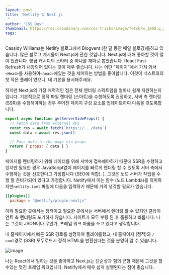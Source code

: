```yaml
---
layout: post
title: "Netlify 및 Next.js
 "
author: 'CSS Dev'
thumbnail: https://res.cloudinary.com/css-tricks/image/fetch/w_1200,q_auto,f_auto/https://css-tricks.com/wp-content/uploads/2020/12/nextplugin.png
tags: 
---
```



Cassidy Williams는 Netlify 블로그에서 Blogvent (한 달 동안 매일 블로깅)를하고 있습니다.
 많은 블로그 게시물이 Next.js에 관한 것입니다.
 Next.js에 대해 좋아할 것이 많이 있습니다.
 방금 캐시디의 스타터 중 하나를 재미로 뽑았습니다.
 React Fast-Refresh가 내장되어 있다는 것이 매우 좋습니다.
 나는 어떤 "페이지"에서 가져 와서`<Head>`를 사용하여`<head>`에있는 것을 제어하는 방법을 좋아합니다.
 이것이 넥스트와의 첫 작은 플레이 였으니, 내 기본을 용서해주세요.
 

하지만 Next.js의 가장 매력적인 점은 전체 렌더링 스펙트럼을 얼마나 쉽게 지원하는지입니다.
 기본적으로 정적 파일 렌더링 (스마트)을 수행하도록 권장하고, 서버 측 렌더링 (SSR)을 수행해야하는 경우 주어진 페이지 구성 요소를 업데이트하여 다음을 갖도록합니다.
 

```js
export async function getServerSideProps() {
  // Fetch data from external API
  const res = await fetch(`https://.../data`)
  const data = await res.json()

  // Pass data to the page via props
  return { props: { data } }
}
```

페이지를 렌더링하기 위해 데이터를 위해 서버에 접속해야하기 때문에 SSR을 수행하고 있지만 필요한 경우 JavaScript없이 페이지를 빠르게 렌더링 할 수 있도록 서버 측에서 수행하는 것을 선호한다고 가정합니다 (SEO에 적합).
 ).
 그것은 노드 서버가 작업을 수행 할 준비가되어 있다고 가정합니다.
 Netlify에서 이는 함수 (노드 Lambda)를 의미하지만`netlify.toml` 파일에 다음을 입력하기 때문에 거의 생각할 필요가 없습니다.
 

```netlify.toml
[[plugins]]
  package = "@netlify/plugin-nextjs"
```

이제 필요한 곳에서는 정적이고 필요한 곳에서는 서버에서 렌더링 할 수 있지만 클라이언트 측 렌더링도 포기하지 않습니다. 사이트가 모두 부팅 된 후 훌륭하고 빠릅니다.
 나는 그것이 JSON이나 무언가, 프레임 워크 마술을 쏘고 있다고 생각합니다.
 

내 홈페이지에서 빠른 SSR 경로를 설정하여 플레이를했고, 내 홈페이지 (정적)와 `/ cool`경로 (SSR) 모두로드시 정적 HTML을 반환한다는 것을 분명히 알 수 있습니다.
 

![image](https://i0.wp.com/css-tricks.com/wp-content/uploads/2020/12/Screen-Shot-2020-12-14-at-2.18.49-PM.png?resize=1024%2C925&ssl=1)

나는 React에서 일하는 것을 좋아하고 Next.js는 단순성과 힘의 균형 때문에 그것을 할 수있는 멋진 프레임 워크입니다.
 Netlify에서 매우 쉽게 실행된다는 점이 좋습니다.
 